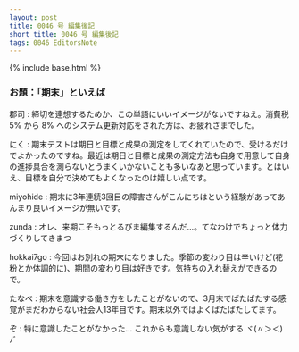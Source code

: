 ```yaml
---
layout: post
title: 0046 号 編集後記
short_title: 0046 号 編集後記
tags: 0046 EditorsNote
---
```

{% include base.html %}


### お題：「期末」といえば

郡司
:  締切を連想するためか、この単語にいいイメージがないですねえ。消費税 5% から 8% へのシステム更新対応をされた方は、お疲れさまでした。

にく
:  期末テストは期日と目標と成果の測定をしてくれていたので、受けるだけでよかったのですね。最近は期日と目標と成果の測定方法も自身で用意して自身の進捗具合を測らないとうまくいかないことも多いなあと思っています。とはいえ、目標を自分で決めてもよくなったのは嬉しい点です。

miyohide
:  期末に3年連続3回目の障害さんがこんにちはという経験があってあんまり良いイメージが無いです。

zunda
:  オレ、来期こそもっとるびま編集するんだ…。てなわけでちょっと体力づくりしてきまつ

hokkai7go
:  今回はお別れの期末になりました。季節の変わり目は辛いけど(花粉とか体調的に)、期間の変わり目は好きです。気持ちの入れ替えができるので。

たなべ
:  期末を意識する働き方をしたことがないので、3月末でばたばたする感覚がまだわからない社会人13年目です。期末以外ではよくばたばたしてます。

ぞ
:  特に意識したことがなかった… これからも意識しない気がする ヾ(〃＞＜)ﾉﾞ


